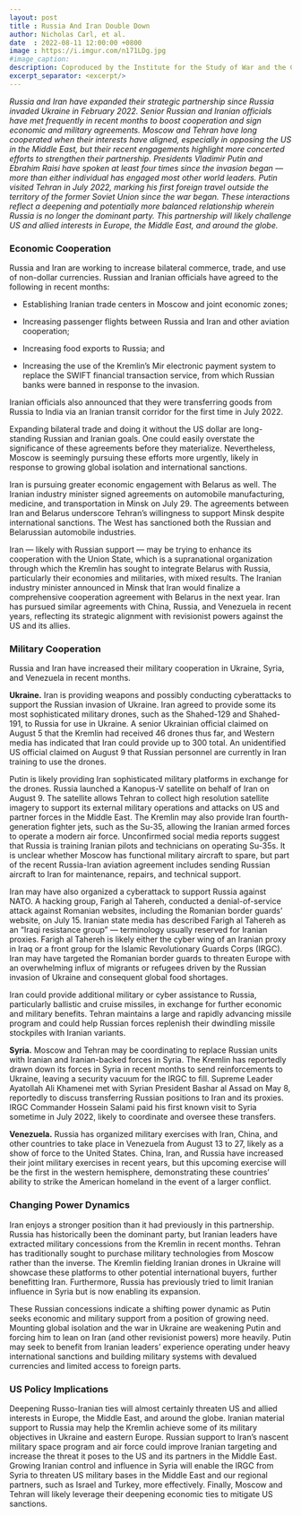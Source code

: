 ```yaml
---
layout: post
title : Russia And Iran Double Down
author: Nicholas Carl, et al.
date  : 2022-08-11 12:00:00 +0800
image : https://i.imgur.com/n171LDg.jpg
#image_caption: 
description: Coproduced by the Institute for the Study of War and the Critical Threats Project
excerpt_separator: <excerpt/>
---
```


_Russia and Iran have expanded their strategic partnership since Russia invaded Ukraine in February 2022. Senior Russian and Iranian officials have met frequently in recent months to boost cooperation and sign economic and military agreements._ <excerpt/> _Moscow and Tehran have long cooperated when their interests have aligned, especially in opposing the US in the Middle East, but their recent engagements highlight more concerted efforts to strengthen their partnership. Presidents Vladimir Putin and Ebrahim Raisi have spoken at least four times since the invasion began — more than either individual has engaged most other world leaders. Putin visited Tehran in July 2022, marking his first foreign travel outside the territory of the former Soviet Union since the war began. These interactions reflect a deepening and potentially more balanced relationship wherein Russia is no longer the dominant party. This partnership will likely challenge US and allied interests in Europe, the Middle East, and around the globe._


### Economic Cooperation

Russia and Iran are working to increase bilateral commerce, trade, and use of non-dollar currencies. Russian and Iranian officials have agreed to the following in recent months:

- Establishing Iranian trade centers in Moscow and joint economic zones;

- Increasing passenger flights between Russia and Iran and other aviation cooperation;

- Increasing food exports to Russia; and

- Increasing the use of the Kremlin’s Mir electronic payment system to replace the SWIFT financial transaction service, from which Russian banks were banned in response to the invasion.

Iranian officials also announced that they were transferring goods from Russia to India via an Iranian transit corridor for the first time in July 2022.

Expanding bilateral trade and doing it without the US dollar are long-standing Russian and Iranian goals. One could easily overstate the significance of these agreements before they materialize. Nevertheless, Moscow is seemingly pursuing these efforts more urgently, likely in response to growing global isolation and international sanctions.

Iran is pursuing greater economic engagement with Belarus as well. The Iranian industry minister signed agreements on automobile manufacturing, medicine, and transportation in Minsk on July 29. The agreements between Iran and Belarus underscore Tehran’s willingness to support Minsk despite international sanctions. The West has sanctioned both the Russian and Belarussian automobile industries.

Iran — likely with Russian support — may be trying to enhance its cooperation with the Union State, which is a supranational organization through which the Kremlin has sought to integrate Belarus with Russia, particularly their economies and militaries, with mixed results. The Iranian industry minister announced in Minsk that Iran would finalize a comprehensive cooperation agreement with Belarus in the next year. Iran has pursued similar agreements with China, Russia, and Venezuela in recent years, reflecting its strategic alignment with revisionist powers against the US and its allies.


### Military Cooperation

Russia and Iran have increased their military cooperation in Ukraine, Syria, and Venezuela in recent months.

__Ukraine.__ Iran is providing weapons and possibly conducting cyberattacks to support the Russian invasion of Ukraine. Iran agreed to provide some its most sophisticated military drones, such as the Shahed-129 and Shahed-191, to Russia for use in Ukraine. A senior Ukrainian official claimed on August 5 that the Kremlin had received 46 drones thus far, and Western media has indicated that Iran could provide up to 300 total. An unidentified US official claimed on August 9 that Russian personnel are currently in Iran training to use the drones.

Putin is likely providing Iran sophisticated military platforms in exchange for the drones. Russia launched a Kanopus-V satellite on behalf of Iran on August 9. The satellite allows Tehran to collect high resolution satellite imagery to support its external military operations and attacks on US and partner forces in the Middle East. The Kremlin may also provide Iran fourth-generation fighter jets, such as the Su-35, allowing the Iranian armed forces to operate a modern air force. Unconfirmed social media reports suggest that Russia is training Iranian pilots and technicians on operating Su-35s. It is unclear whether Moscow has functional military aircraft to spare, but part of the recent Russia-Iran aviation agreement includes sending Russian aircraft to Iran for maintenance, repairs, and technical support.

Iran may have also organized a cyberattack to support Russia against NATO. A hacking group, Farigh al Tahereh, conducted a denial-of-service attack against Romanian websites, including the Romanian border guards’ website, on July 15. Iranian state media has described Farigh al Tahereh as an “Iraqi resistance group” — terminology usually reserved for Iranian proxies. Farigh al Tahereh is likely either the cyber wing of an Iranian proxy in Iraq or a front group for the Islamic Revolutionary Guards Corps (IRGC). Iran may have targeted the Romanian border guards to threaten Europe with an overwhelming influx of migrants or refugees driven by the Russian invasion of Ukraine and consequent global food shortages.

Iran could provide additional military or cyber assistance to Russia, particularly ballistic and cruise missiles, in exchange for further economic and military benefits. Tehran maintains a large and rapidly advancing missile program and could help Russian forces replenish their dwindling missile stockpiles with Iranian variants.

__Syria.__ Moscow and Tehran may be coordinating to replace Russian units with Iranian and Iranian-backed forces in Syria. The Kremlin has reportedly drawn down its forces in Syria in recent months to send reinforcements to Ukraine, leaving a security vacuum for the IRGC to fill. Supreme Leader Ayatollah Ali Khamenei met with Syrian President Bashar al Assad on May 8, reportedly to discuss transferring Russian positions to Iran and its proxies. IRGC Commander Hossein Salami paid his first known visit to Syria sometime in July 2022, likely to coordinate and oversee these transfers.

__Venezuela.__ Russia has organized military exercises with Iran, China, and other countries to take place in Venezuela from August 13 to 27, likely as a show of force to the United States. China, Iran, and Russia have increased their joint military exercises in recent years, but this upcoming exercise will be the first in the western hemisphere, demonstrating these countries’ ability to strike the American homeland in the event of a larger conflict.


### Changing Power Dynamics

Iran enjoys a stronger position than it had previously in this partnership. Russia has historically been the dominant party, but Iranian leaders have extracted military concessions from the Kremlin in recent months. Tehran has traditionally sought to purchase military technologies from Moscow rather than the inverse. The Kremlin fielding Iranian drones in Ukraine will showcase these platforms to other potential international buyers, further benefitting Iran. Furthermore, Russia has previously tried to limit Iranian influence in Syria but is now enabling its expansion.

These Russian concessions indicate a shifting power dynamic as Putin seeks economic and military support from a position of growing need. Mounting global isolation and the war in Ukraine are weakening Putin and forcing him to lean on Iran (and other revisionist powers) more heavily. Putin may seek to benefit from Iranian leaders’ experience operating under heavy international sanctions and building military systems with devalued currencies and limited access to foreign parts.


### US Policy Implications

Deepening Russo-Iranian ties will almost certainly threaten US and allied interests in Europe, the Middle East, and around the globe. Iranian material support to Russia may help the Kremlin achieve some of its military objectives in Ukraine and eastern Europe. Russian support to Iran’s nascent military space program and air force could improve Iranian targeting and increase the threat it poses to the US and its partners in the Middle East. Growing Iranian control and influence in Syria will enable the IRGC from Syria to threaten US military bases in the Middle East and our regional partners, such as Israel and Turkey, more effectively. Finally, Moscow and Tehran will likely leverage their deepening economic ties to mitigate US sanctions.
